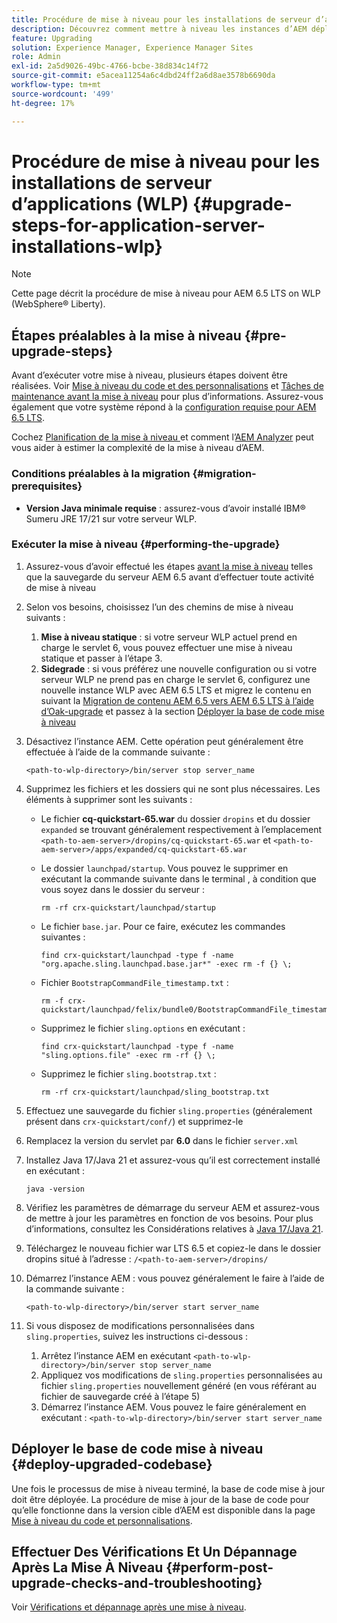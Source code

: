 ```yaml
---
title: Procédure de mise à niveau pour les installations de serveur d’applications (WLP)
description: Découvrez comment mettre à niveau les instances d’AEM déployées via Websphere Liberty.
feature: Upgrading
solution: Experience Manager, Experience Manager Sites
role: Admin
exl-id: 2a5d9026-49bc-4766-bcbe-38d834c14f72
source-git-commit: e5acea11254a6c4dbd24ff2a6d8ae3578b6690da
workflow-type: tm+mt
source-wordcount: '499'
ht-degree: 17%

---
```


# Procédure de mise à niveau pour les installations de serveur d’applications (WLP) {#upgrade-steps-for-application-server-installations-wlp}

>[!NOTE]
>
>Cette page décrit la procédure de mise à niveau pour AEM 6.5 LTS on WLP (WebSphere® Liberty).

## Étapes préalables à la mise à niveau {#pre-upgrade-steps}

Avant d’exécuter votre mise à niveau, plusieurs étapes doivent être réalisées. Voir [Mise à niveau du code et des personnalisations](/help/sites-deploying/upgrading-code-and-customizations.md) et [Tâches de maintenance avant la mise à niveau](/help/sites-deploying/pre-upgrade-maintenance-tasks.md) pour plus d’informations. Assurez-vous également que votre système répond à la [configuration requise pour AEM 6.5 LTS](/help/sites-deploying/technical-requirements.md).

Cochez [ Planification de la mise à niveau ](/help/sites-deploying/upgrade-planning.md) et comment l’[AEM Analyzer](/help/sites-deploying/aem-analyzer.md) peut vous aider à estimer la complexité de la mise à niveau d’AEM.

### Conditions préalables à la migration {#migration-prerequisites}

* **Version Java minimale requise** : assurez-vous d’avoir installé IBM® Sumeru JRE 17/21 sur votre serveur WLP.

### Exécuter la mise à niveau {#performing-the-upgrade}

1. Assurez-vous d’avoir effectué les étapes [avant la mise à niveau](#pre-upgrade-steps) telles que la sauvegarde du serveur AEM 6.5 avant d’effectuer toute activité de mise à niveau
1. Selon vos besoins, choisissez l’un des chemins de mise à niveau suivants :
   1. **Mise à niveau statique** : si votre serveur WLP actuel prend en charge le servlet 6, vous pouvez effectuer une mise à niveau statique et passer à l’étape 3.
   1. **Sidegrade** : si vous préférez une nouvelle configuration ou si votre serveur WLP ne prend pas en charge le servlet 6, configurez une nouvelle instance WLP avec AEM 6.5 LTS et migrez le contenu en suivant la [Migration de contenu AEM 6.5 vers AEM 6.5 LTS à l’aide d’Oak-upgrade](/help/sites-deploying/aem-65-to-aem-65lts-content-migration-using-oak-upgrade.md) et passez à la section [Déployer la base de code mise à niveau](#deploy-upgraded-codebase)

1. Désactivez l’instance AEM. Cette opération peut généralement être effectuée à l’aide de la commande suivante :

   ```shell
   <path-to-wlp-directory>/bin/server stop server_name
   ```

1. Supprimez les fichiers et les dossiers qui ne sont plus nécessaires. Les éléments à supprimer sont les suivants :

   * Le fichier **cq-quickstart-65.war** du dossier `dropins` et du dossier `expanded` se trouvant généralement respectivement à l’emplacement `<path-to-aem-server>/dropins/cq-quickstart-65.war` et `<path-to-aem-server>/apps/expanded/cq-quickstart-65.war`
   * Le dossier `launchpad/startup`. Vous pouvez le supprimer en exécutant la commande suivante dans le terminal , à condition que vous soyez dans le dossier du serveur :

     ```shell
     rm -rf crx-quickstart/launchpad/startup
     ```

   * Le fichier `base.jar`. Pour ce faire, exécutez les commandes suivantes :

     ```shell
     find crx-quickstart/launchpad -type f -name "org.apache.sling.launchpad.base.jar*" -exec rm -f {} \;
     ```

   * Fichier `BootstrapCommandFile_timestamp.txt` :

     ```shell
     rm -f crx-quickstart/launchpad/felix/bundle0/BootstrapCommandFile_timestamp.txt
     ```

   * Supprimez le fichier `sling.options` en exécutant :

     ```shell
     find crx-quickstart/launchpad -type f -name "sling.options.file" -exec rm -rf {} \; 
     ```

   * Supprimez le fichier `sling.bootstrap.txt` :

     ```shell
     rm -rf crx-quickstart/launchpad/sling_bootstrap.txt
     ```

1. Effectuez une sauvegarde du fichier `sling.properties` (généralement présent dans `crx-quickstart/conf/`) et supprimez-le
1. Remplacez la version du servlet par **6.0** dans le fichier `server.xml`
1. Installez Java 17/Java 21 et assurez-vous qu’il est correctement installé en exécutant :

   ```shell
   java -version
   ```

1. Vérifiez les paramètres de démarrage du serveur AEM et assurez-vous de mettre à jour les paramètres en fonction de vos besoins. Pour plus d’informations, consultez les Considérations relatives à [Java 17/Java 21](/help/sites-deploying/custom-standalone-install.md#java-considerations).
1. Téléchargez le nouveau fichier war LTS 6.5 et copiez-le dans le dossier dropins situé à l’adresse : `/<path-to-aem-server>/dropins/`
1. Démarrez l’instance AEM : vous pouvez généralement le faire à l’aide de la commande suivante :

   ```shell
   <path-to-wlp-directory>/bin/server start server_name
   ```

1. Si vous disposez de modifications personnalisées dans `sling.properties`, suivez les instructions ci-dessous :

   1. Arrêtez l’instance AEM en exécutant `<path-to-wlp-directory>/bin/server stop server_name`
   1. Appliquez vos modifications de `sling.properties` personnalisées au fichier `sling.properties` nouvellement généré (en vous référant au fichier de sauvegarde créé à l’étape 5)
   1. Démarrez l’instance AEM. Vous pouvez le faire généralement en exécutant : `<path-to-wlp-directory>/bin/server start server_name`

## Déployer le base de code mise à niveau {#deploy-upgraded-codebase}

Une fois le processus de mise à niveau terminé, la base de code mise à jour doit être déployée. La procédure de mise à jour de la base de code pour qu’elle fonctionne dans la version cible d’AEM est disponible dans la page [Mise à niveau du code et personnalisations](/help/sites-deploying/upgrading-code-and-customizations.md).

## Effectuer Des Vérifications Et Un Dépannage Après La Mise À Niveau {#perform-post-upgrade-checks-and-troubleshooting}

Voir [Vérifications et dépannage après une mise à niveau](/help/sites-deploying/post-upgrade-checks-and-troubleshooting.md).
